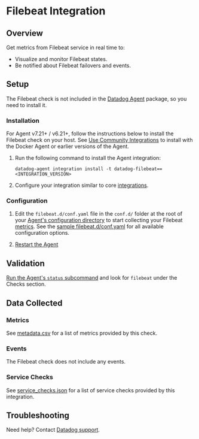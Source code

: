 # Filebeat Integration

## Overview

Get metrics from Filebeat service in real time to:

- Visualize and monitor Filebeat states.
- Be notified about Filebeat failovers and events.

## Setup

The Filebeat check is not included in the [Datadog Agent][2] package, so you need to install it.

### Installation

For Agent v7.21+ / v6.21+, follow the instructions below to install the Filebeat check on your host. See [Use Community Integrations][3] to install with the Docker Agent or earlier versions of the Agent.

1. Run the following command to install the Agent integration:

   ```shell
   datadog-agent integration install -t datadog-filebeat==<INTEGRATION_VERSION>
   ```

2. Configure your integration similar to core [integrations][4].

### Configuration

1. Edit the `filebeat.d/conf.yaml` file in the `conf.d/` folder at the root of your [Agent's configuration directory][7] to start collecting your Filebeat [metrics](#metrics). See the [sample filebeat.d/conf.yaml][8] for all available configuration options.

2. [Restart the Agent][9]

## Validation

[Run the Agent's `status` subcommand][10] and look for `filebeat` under the Checks section.

## Data Collected

### Metrics

See [metadata.csv][11] for a list of metrics provided by this check.

### Events

The Filebeat check does not include any events.

### Service Checks

See [service_checks.json][13] for a list of service checks provided by this integration.

## Troubleshooting

Need help? Contact [Datadog support][12].


[2]: https://app.datadoghq.com/account/settings#agent
[3]: https://docs.datadoghq.com/agent/guide/use-community-integrations/
[4]: https://docs.datadoghq.com/getting_started/integrations/
[7]: https://docs.datadoghq.com/agent/guide/agent-configuration-files/#agent-configuration-directory
[8]: https://github.com/DataDog/integrations-extras/blob/master/filebeat/datadog_checks/filebeat/data/conf.yaml.example
[9]: https://docs.datadoghq.com/agent/guide/agent-commands/#start-stop-and-restart-the-agent
[10]: https://docs.datadoghq.com/agent/guide/agent-commands/#service-status
[11]: https://github.com/DataDog/integrations-extras/blob/master/filebeat/metadata.csv
[12]: https://docs.datadoghq.com/help/
[13]: https://github.com/DataDog/integrations-extras/blob/master/filebeat/assets/service_checks.json
